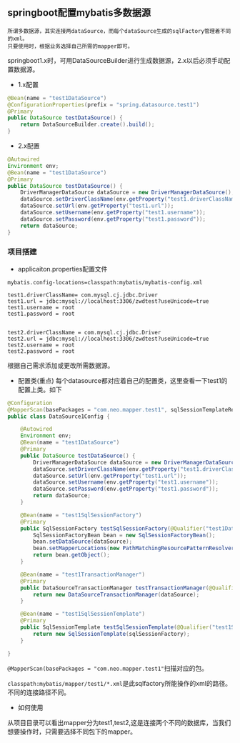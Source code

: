 ## springboot配置mybatis多数据源

    所谓多数据源，其实连接两dataSource，而每个dataSource生成的sqlFactory管理着不同的xml。
    只要使用时，根据业务选择自己所需的mapper即可。

springboot1.x时，可用DataSourceBuilder进行生成数据源，2.x以后必须手动配置数据源。
- 1.x配置
```java
@Bean(name = "test1DataSource")
@ConfigurationProperties(prefix = "spring.datasource.test1")
@Primary
public DataSource testDataSource() {
    return DataSourceBuilder.create().build();
}

```
- 2.x配置
```java
@Autowired
Environment env;
@Bean(name = "test1DataSource")
@Primary
public DataSource testDataSource() {
    DriverManagerDataSource dataSource = new DriverManagerDataSource();
    dataSource.setDriverClassName(env.getProperty("test1.driverClassName"));
    dataSource.setUrl(env.getProperty("test1.url"));
    dataSource.setUsername(env.getProperty("test1.username"));
    dataSource.setPassword(env.getProperty("test1.password"));
    return dataSource;
}
```
### 项目搭建

- applicaiton.properties配置文件
```properties
mybatis.config-locations=classpath:mybatis/mybatis-config.xml

test1.driverClassName= com.mysql.cj.jdbc.Driver
test1.url = jdbc:mysql://localhost:3306/zwdtest?useUnicode=true
test1.username = root
test1.password = root


test2.driverClassName = com.mysql.cj.jdbc.Driver
test2.url = jdbc:mysql://localhost:3306/zwdtest?useUnicode=true
test2.username = root
test2.password = root
```
根据自己需求添加或更改所需数据源。

- 配置类(重点)
每个datasource都对应着自己的配置类，这里查看一下test1的配置上类。如下

```java
@Configuration
@MapperScan(basePackages = "com.neo.mapper.test1", sqlSessionTemplateRef  = "test1SqlSessionTemplate")
public class DataSource1Config {

    @Autowired
    Environment env;
    @Bean(name = "test1DataSource")
    @Primary
    public DataSource testDataSource() {
        DriverManagerDataSource dataSource = new DriverManagerDataSource();
        dataSource.setDriverClassName(env.getProperty("test1.driverClassName"));
        dataSource.setUrl(env.getProperty("test1.url"));
        dataSource.setUsername(env.getProperty("test1.username"));
        dataSource.setPassword(env.getProperty("test1.password"));
        return dataSource;
    }

    @Bean(name = "test1SqlSessionFactory")
    @Primary
    public SqlSessionFactory testSqlSessionFactory(@Qualifier("test1DataSource") DataSource dataSource) throws Exception {
        SqlSessionFactoryBean bean = new SqlSessionFactoryBean();
        bean.setDataSource(dataSource);
        bean.setMapperLocations(new PathMatchingResourcePatternResolver().getResources("classpath:mybatis/mapper/test1/*.xml"));
        return bean.getObject();
    }

    @Bean(name = "test1TransactionManager")
    @Primary
    public DataSourceTransactionManager testTransactionManager(@Qualifier("test1DataSource") DataSource dataSource) {
        return new DataSourceTransactionManager(dataSource);
    }

    @Bean(name = "test1SqlSessionTemplate")
    @Primary
    public SqlSessionTemplate testSqlSessionTemplate(@Qualifier("test1SqlSessionFactory") SqlSessionFactory sqlSessionFactory) throws Exception {
        return new SqlSessionTemplate(sqlSessionFactory);
    }

}
```
`@MapperScan(basePackages = "com.neo.mapper.test1"`扫描对应的包。

`classpath:mybatis/mapper/test1/*.xml`是此sqlfactory所能操作的xml的路径。不同的连接路径不同。

- 如何使用

从项目目录可以看出mapper分为test1,test2,这是连接两个不同的数据库，当我们想要操作时，只需要选择不同包下的mapper。